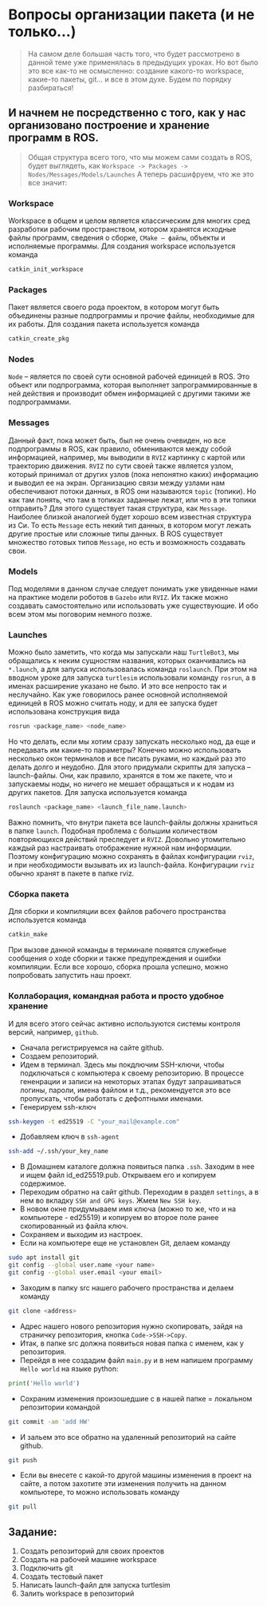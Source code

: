 # Вопросы организации пакета (и не только…)

> На самом деле большая часть того, что будет рассмотрено в данной теме уже применялась в предыдущих уроках.
> Но вот было это все как-то не осмысленно: создание какого-то workspace, какие-то пакеты, git… и все в этом духе. 
Будем по порядку разбираться!

## И начнем не посредственно с того, как у нас организовано построение и хранение программ в ROS.
> Общая структура всего того, что мы можем сами создать в ROS, будет выглядеть, как `Workspace -> Packages -> Nodes/Messages/Models/Launches`
> А теперь расшифруем, что же это все значит:
### Workspace
Workspace в общем и целом является классическим для многих сред разработки рабочим пространством, 
котором хранятся исходные файлы программ, сведения о сборке, `CMake – файлы`, объекты и исполняемые программы.
Для создания workspace используется команда 
```bash
catkin_init_workspace
```

### Packages 
Пакет является своего рода проектом, в котором могут быть объединены разные подпрограммы и прочие файлы, необходимые для их работы.
Для создания пакета используется команда 
```bash
catkin_create_pkg
```

### Nodes
`Node` – является по своей сути основной рабочей единицей в ROS. 
Это объект или подпрограмма, которая выполняет запрограммированные в ней действия и производит обмен информацией с другими такими же подпрограммами. 

### Messages
Данный факт, пока может быть, был не очень очевиден, но все подпрограммы в ROS, 
как правило, обмениваются между собой информацией, например, мы выводили в `RVIZ` картинку с картой или траекторию движения. 
`RVIZ` по сути своей также является узлом, который принимал от других узлов (пока непонятно каких) информацию и выводил ее на экран. 
Организацию связи между узлами нам обеспечивают потоки данных, в ROS они называются `topic` (топики).
Но как там понять, что там в топиках заданные лежат, или что в эти топики отправить? 
Для этого существует такая структура, как `Message`. Наиболее близкой аналогией будет хорошо всем известная структура из Си. 
То есть `Message` есть некий тип данных, в котором могут лежать другие простые или сложные типы данных. 
В ROS существует множество готовых типов `Message`, но есть и возможность создавать свои. 

### Models
Под моделями в данном случае следует понимать уже увиденные нами на практике модели роботов в `Gazebo` или `RVIZ`. 
Их также можно создавать самостоятельно или использовать уже существующие. И обо всем этом мы поговорим немного позже.

### Launches
Можно было заметить, что когда мы запускали наш `TurtleBot3`, мы обращались к неким сущностям названия, которых оканчивались на `*.launch`, 
а для запуска использовалась команда `roslaunch`.
При этом на вводном уроке для запуска `turtlesim` использовали команду `rosrun`, а в именах расширение указано не было. 
И это все непросто так и неслучайно. 
Как уже говорилось ранее основной исполняемой единицей в ROS можно считать ноду, и для ее запуска будет использована конструкция вида 
```bash
rosrun <package_name> <node_name>
```
Но что делать, если мы хотим сразу запускать несколько нод, да еще и передавать им какие-то параметры? 
Конечно можно использовать несколько окон терминалов и все писать руками, но каждый раз это делать долго и неудобно. 
Для этого придумали скрипты для запуска – launch-файлы. 
Они, как правило, хранятся в том же пакете, что и запускаемы ноды, но ничего не мешает обращаться и к нодам из других пакетов. 
Для запуска используется команда 
```bash
roslaunch <package_name> <launch_file_name.launch>
```
Важно помнить, что внутри пакета все launch-файлы должны храниться в папке `launch`.
Подобная проблема с большим количеством повторяющихся действий преследует и `RVIZ`. 
Довольно утомительно каждый раз настраивать отображение нужной нам информации. 
Поэтому конфигурацию можно сохранять в файлах конфигурации `rviz`, и при необходимости вызывать их из launch-файла. Конфигурации `rviz` обычно хранят в пакете в папке rviz.

### Сборка пакета
Для сборки и компиляции всех файлов рабочего пространства используется команда 
```bash
catkin_make
```
При вызове данной команды в терминале появятся служебные сообщения о ходе сборки и также предупреждения и ошибки компиляции.
Если все хорошо, сборка прошла успешно, можно попробовать запустить наш проект. 

### Коллаборация, командная работа и просто удобное хранение
И для всего этого сейчас активно используются системы контроля версий, например, `github`.
- Сначала регистрируемся на сайте github.
- Создаем репозиторий.
- Идем в терминал. Здесь мы покдлючим SSH-ключи, чтобы подключаться с компьютера к своему репозиторию. В процессе гененрации и записи на некоторых этапах будут запрашиваться логины, пароли, имена файлом и т.д., рекомендуется это все пропускать, чтобы работать с дефолтными именами.
- Генерируем ssh-ключ 
``` bash
ssh-keygen -t ed25519 -C "your_mail@example.com"
```
- Добавляем ключ в `ssh-agent`
```bash
ssh-add ~/.ssh/your_key_name
```
- В Домашнем каталоге должна появиться папка `.ssh`. Заходим в нее и ищем файл id_ed25519.pub. Открываем его и копируем содержимое.
- Переходим обратно на сайт github. Переходим в раздел `settings`, а в нем во вкладку `SSH and GPG keys`. Жмем `New SSH key`.
- В новом окне придумываем имя ключа (можно то же, что и на компьютере - ed25519) и копируем во второе поле ранее скопированный из файла ключ.
- Сохраняем и выходим из настроек.
- Если на компьютере еще не установлен Git, делаем команду 
```bash
sudo apt install git
git config --global user.name <your name>
git config --global user.email <your email>
```
- Заходим в папку src нашего рабочего пространства и делаем команду 
```bash
git clone <address>
```
- Адрес нашего нового репозитория нужно скопировать, зайдя на страничку репозитория, кнопка `Code->SSH->Copy`.
- Итак, в папке src должна появиться новая папка с именем, как у репозитория.
- Перейдя в нее создадим файл `main.py` и в нем напишем программу `Hello world` на языке python:
```python
print('Hello world')
```
- Сохраним изменения произошедшие с в нашей папке = локальном репозитории командой
```bash
git commit -am 'add HW'
```
- И зальем это все обратно на удаленный репозиторий на сайте github.
```bash
git push 
```
- Если вы внесете с какой-то другой машины изменения в проект на сайте, а потом захотите эти изменения получить на данном компьютере, то можно использовать команду
```bash
git pull
```
## Задание:
1)	Создать репозиторий для своих проектов
2)	Создать на рабочей машине workspace 
3)	Подключить git
4)	Создать тестовый пакет  
5)	Написать launch-файл для запуска turtlesim
6)	Залить workspace в репозиторий
